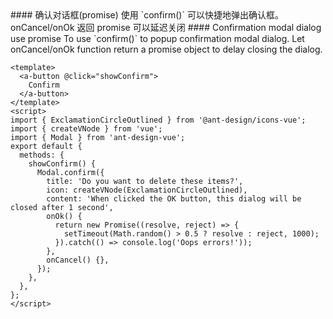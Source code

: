 <cn>
#### 确认对话框(promise)
使用 `confirm()` 可以快捷地弹出确认框。onCancel/onOk 返回 promise 可以延迟关闭
</cn>

<us>
#### Confirmation modal dialog use promise
To use `confirm()` to popup confirmation modal dialog. Let onCancel/onOk function return a promise object to
delay closing the dialog.
</us>

```vue
<template>
  <a-button @click="showConfirm">
    Confirm
  </a-button>
</template>
<script>
import { ExclamationCircleOutlined } from '@ant-design/icons-vue';
import { createVNode } from 'vue';
import { Modal } from 'ant-design-vue';
export default {
  methods: {
    showConfirm() {
      Modal.confirm({
        title: 'Do you want to delete these items?',
        icon: createVNode(ExclamationCircleOutlined),
        content: 'When clicked the OK button, this dialog will be closed after 1 second',
        onOk() {
          return new Promise((resolve, reject) => {
            setTimeout(Math.random() > 0.5 ? resolve : reject, 1000);
          }).catch(() => console.log('Oops errors!'));
        },
        onCancel() {},
      });
    },
  },
};
</script>
```
